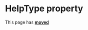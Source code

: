 # HelpType property #

This page has [**moved**](https://lib-docs.delphidabbler.com/ShellFolders/2/API/TPJBrowseDialog-HelpType)